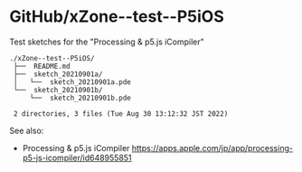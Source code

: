 # GitHub/xZone--test--P5iOS

Test sketches for the "Processing & p5.js iCompiler"

    ./xZone--test--P5iOS/
     ├──  README.md
     ├──  sketch_20210901a/
     │   └──  sketch_20210901a.pde
     └──  sketch_20210901b/
         └──  sketch_20210901b.pde
     
     2 directories, 3 files (Tue Aug 30 13:12:32 JST 2022)

See also:

* Processing & p5.js iCompiler
https://apps.apple.com/jp/app/processing-p5-js-icompiler/id648955851
